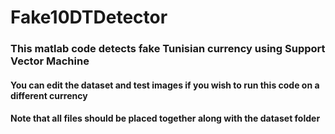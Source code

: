 # Fake10DTDetector
### This matlab code detects fake Tunisian currency using Support Vector Machine
#### You can edit the dataset and test images if you wish to run this code on a different currency
#### Note that all files should be placed together along with the dataset folder  
